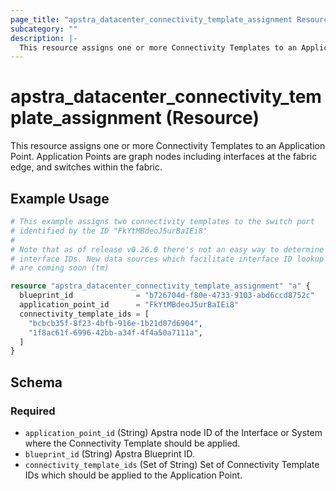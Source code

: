 ```yaml
---
page_title: "apstra_datacenter_connectivity_template_assignment Resource - terraform-provider-apstra"
subcategory: ""
description: |-
  This resource assigns one or more Connectivity Templates to an Application Point. Application Points are graph nodes including interfaces at the fabric edge, and switches within the fabric.
---
```


# apstra_datacenter_connectivity_template_assignment (Resource)

This resource assigns one or more Connectivity Templates to an Application Point. Application Points are graph nodes including interfaces at the fabric edge, and switches within the fabric.

## Example Usage

```terraform
# This example assigns two connectivity templates to the switch port
# identified by the ID "FkYtMBdeoJ5urBaIEi8"
#
# Note that as of release v0.26.0 there's not an easy way to determine
# interface IDs. New data sources which facilitate interface ID lookup
# are coming soon (tm)

resource "apstra_datacenter_connectivity_template_assignment" "a" {
  blueprint_id              = "b726704d-f80e-4733-9103-abd6ccd8752c"
  application_point_id      = "FkYtMBdeoJ5urBaIEi8"
  connectivity_template_ids = [
    "bcbcb35f-8f23-4bfb-916e-1b21d07d6904",
    "1f8ac61f-6996-42bb-a34f-4f4a50a7111a",
  ]
}
```

<!-- schema generated by tfplugindocs -->
## Schema

### Required

- `application_point_id` (String) Apstra node ID of the Interface or System where the Connectivity Template should be applied.
- `blueprint_id` (String) Apstra Blueprint ID.
- `connectivity_template_ids` (Set of String) Set of Connectivity Template IDs which should be applied to the Application Point.
